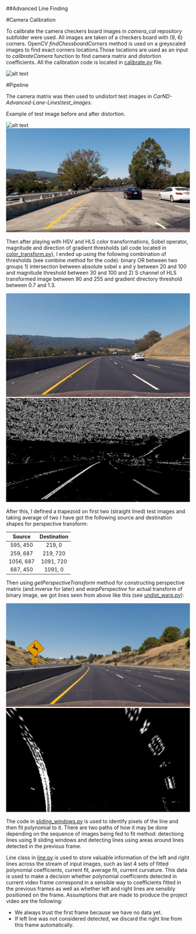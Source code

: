 
[//]: # (Image References)

[image1]: ./examples/undistort_output.png "Undistorted"
[image2]: ./test_images/test1.jpg "Original"
[image3]: ./output_images/undistorted3.jpg "Undistorted"
[image4]: ./output_images/undistorted5.jpg "Undistorted"
[image5]: ./output_images/color_transformed5.png "Binary Transformed"
[image6]: ./output_images/undistorted4.jpg "Undistorted"
[image7]: ./output_images/warped4.png "Warped"
[image8]: ./examples/binary_combo_example.jpg "Binary Example"
[image9]: ./examples/warped_straight_lines.jpg "Warp Example"
[image10]: ./examples/color_fit_lines.jpg "Fit Visual"
[image12]: ./examples/example_output.jpg "Output"
[video1]: ./project_video.mp4 "Video"

##Advanced Line Finding

#Camera Calibration

To calibrate the camera checkers board images in *camera_cal* repository subfolder were used. All images are taken of a checkers board with (9, 6) corners. OpenCV *findChessboardCorners* method is used on a greyscaled images to find exact corners locations.Those locations are used as an input to *calibrateCamera* function to find camera matrix and distortion coefficients. All the calibration code is located in [calibrate.py](calibrate.py) file.

![alt text][image1]

#Pipeline

The camera matrix was then used to undistort test images in *CarND-Advanced-Lane-Lines\test_images*.

Example of test image before and after distortion. 
 
![alt text][image2]
![alt text][image3]

Then after playing with HSV and HLS color transformations, Sobel operator, magnitude and direction of gradient thresholds (all code located in [color_transform.py](color_transform.py)), I ended up using the following combination of thresholds (see combine method for the code): binary OR between two groups 1) intersection between absolute sobel x and y between 20 and 100 and magnitude threshold between 30 and 100 and 2) S channel of HLS transformed image between 90 and 255 and gradient directory threshold between 0.7 and 1.3.
 
![alt text][image4]
![alt text][image5]

After this, I defined a trapezoid on first two (straight lined) test images and taking average of two I have got the following source and destination shapes for perspective transform:


| Source        | Destination   | 
|:-------------:|:-------------:| 
| 595, 450      | 219, 0        | 
| 259, 687      | 219, 720      |
| 1056, 687     | 1091, 720     |
| 687, 450      | 1091, 0       |

Then using *getPerspectiveTransform* method for constructing perspective matrix (and inverse for later) and *warpPerspective* for actual transform of binary image, we got lines seen from above like this (see [undist_warp.py](undist_warp.py)):

![alt text][image6]
![alt text][image7]

The code in [sliding_windows.py](sliding_windows.py) is used to identify pixels of the line and then fit polynomial to it. There are two paths of how it may be done depending on the sequence of images being fed to fit method: detectiong lines using 9 sliding windows and detecting lines using areas around lines detected in the previous frame. 

Line class in [line.py](line.py) is used to store valuable information of the left and right lines across the stream of input images, such as last 4 sets of fitted polynomial coefficients, current fit, average fit, current curvature. This data is used to make a decision whether polynomial coefficients detected in current video frame correspond in a sensible way to coefficients fitted in the previous frames as well as whether left and right lines are sensibly positioned on the frame. Assumptions that are made to produce the project video are the following: 

* We always trust the first frame because we have no data yet.
* If left line was not considered detected, we discard the right line from this frame automatically. 





 

